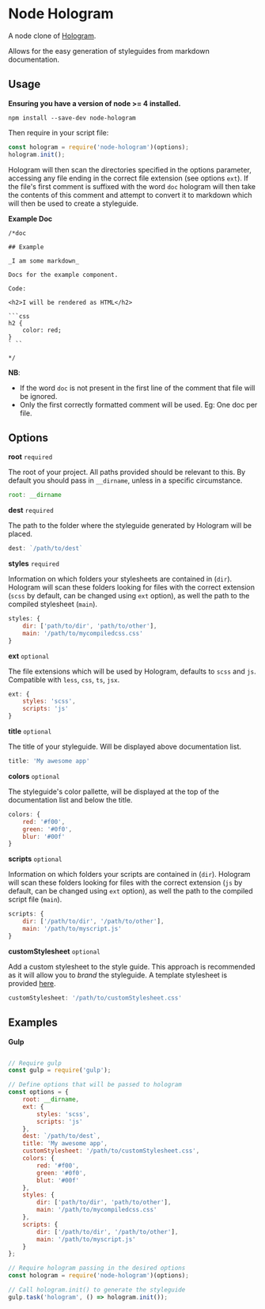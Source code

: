 # Node Hologram

A node clone of [Hologram](https://github.com/trulia/hologram).

Allows for the easy generation of styleguides from markdown documentation.

## Usage

__Ensuring you have a version of node >= 4 installed.__

```
npm install --save-dev node-hologram
```

Then require in your script file:

```javascript
const hologram = require('node-hologram')(options);
hologram.init();
```

Hologram will then scan the directories specified in the options parameter,
accessing any file ending in the correct file extension (see options `ext`).
If the file's first comment is suffixed with the word `doc` hologram will
then take the contents of this comment and attempt to convert it to markdown
which will then be used to create a styleguide.

__Example Doc__

```
/*doc

## Example

_I am some markdown_

Docs for the example component.

Code:

<h2>I will be rendered as HTML</h2>

```css
h2 {
    color: red;
}
` ``

*/
```

__NB__:
 - If the word `doc` is not present in the first line of the comment that file will be ignored.
 - Only the first correctly formatted comment will be used. Eg: One doc per file.


## Options

__root__ `required`

The root of your project. All paths provided should be relevant to this.
By default you should pass in `__dirname`, unless in a specific circumstance.

```javascript
root: __dirname
```

__dest__ `required`

The path to the folder where the styleguide generated by Hologram will be placed.

```javascript
dest: `/path/to/dest`
```

__styles__ `required`

Information on which folders your stylesheets are contained in (`dir`).
Hologram will scan these folders looking for files with the correct
extension (`scss` by default, can be changed using `ext` option),
as well the path to the compiled stylesheet (`main`).

```javascript
styles: {
    dir: ['path/to/dir', 'path/to/other'],
    main: '/path/to/mycompiledcss.css'
}
```

__ext__ `optional`

The file extensions which will be used by Hologram, defaults to `scss` and `js`.
Compatible with `less`, `css`, `ts`, `jsx`.

```javascript
ext: {
    styles: 'scss', 
    scripts: 'js'
}
```

__title__ `optional`

The title of your styleguide. Will be displayed above documentation list.

```javascript
title: 'My awesome app'
```

__colors__ `optional`

The styleguide's color pallette, will be displayed at the top of
the documentation list and below the title.

```javascript
colors: {
    red: '#f00',
    green: '#0f0',
    blur: '#00f'
}
```

__scripts__ `optional`

Information on which folders your scripts are contained in (`dir`).
Hologram will scan these folders looking for files with the correct
extension (`js` by default, can be changed using `ext` option),
as well the path to the compiled script file (`main`).

```javascript
scripts: {
    dir: ['/path/to/dir', '/path/to/other'],
    main: '/path/to/myscript.js'
}
```

__customStylesheet__ `optional`

Add a custom stylesheet to the style guide.
This approach is recommended as it will allow you to *brand* the styleguide.
A template stylesheet is provided [here](https://github.com/BrianDGLS/node-hologram/blob/develop/hologram/styles/template.css).

```javascript
customStylesheet: '/path/to/customStylesheet.css'
```

## Examples

__Gulp__

```javascript

// Require gulp
const gulp = require('gulp');

// Define options that will be passed to hologram
const options = {
    root: __dirname,
    ext: {
        styles: 'scss', 
        scripts: 'js'
    },
    dest: `/path/to/dest`,
    title: 'My awesome app',
    customStylesheet: '/path/to/customStylesheet.css',
    colors: {
        red: '#f00',
        green: '#0f0',
        blut: '#00f'
    },
    styles: {
        dir: ['path/to/dir', 'path/to/other'],
        main: '/path/to/mycompiledcss.css'
    },
    scripts: {
        dir: ['/path/to/dir', '/path/to/other'],
        main: '/path/to/myscript.js'
    }
};

// Require hologram passing in the desired options
const hologram = require('node-hologram')(options);

// Call hologram.init() to generate the styleguide
gulp.task('hologram', () => hologram.init());

```
